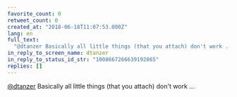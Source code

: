 ```yaml
---
favorite_count: 0
retweet_count: 0
created_at: "2018-06-18T11:07:53.000Z"
lang: en
full_text:
  "@dtanzer Basically all little things (that you attach) don't work ..."
in_reply_to_screen_name: dtanzer
in_reply_to_status_id_str: "1008667266639192065"
replies: []
---
```


[@dtanzer](https://twitter.com/dtanzer) Basically all little things (that you
attach) don't work ...
